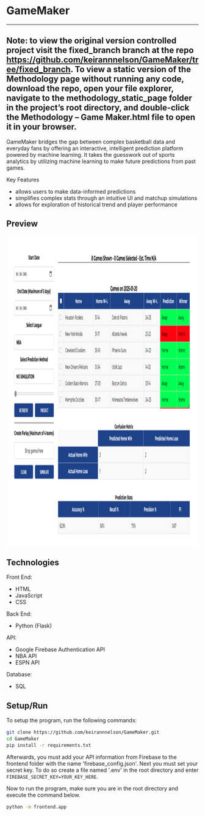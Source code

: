 # GameMaker

--------------------------------------------------------------------------------
Note: to view the original version controlled project visit the fixed_branch branch at the repo https://github.com/keirannnelson/GameMaker/tree/fixed_branch.
To view a static version of the Methodology page without running any code, download the repo, open your file explorer, navigate to the methodology_static_page folder in the project’s root directory, and double-click the Methodology – Game Maker.html file to open it in your browser.
--------------------------------------------------------------------------------

GameMaker bridges the gap between complex basketball data and everyday fans by offering an interactive, intelligent prediction platform powered by machine learning. It takes the guesswork out of sports analytics by utilizing machine learning to make future predictions from past games.

Key Features
- allows users to make data-informed predictions
- simplifies complex stats through an intuitive UI and matchup simulations
- allows for exploration of historical trend and player performance 


## Preview 
<img width="1467" height="810" alt="Screenshot 2025-07-16 at 2 40 55 PM" src="frontend/static/images/prediction_page.png" />

## Technologies
Front End:
- HTML
- JavaScript
- CSS

Back End: 
- Python (Flask)

API: 
- Google Firebase Authentication API
- NBA API
- ESPN API


Database:
- SQL

## Setup/Run
To setup the program, run the following commands: 
```bash
git clone https://github.com/keirannnelson/GameMaker.git
cd GameMaker
pip install -r requirements.txt
```

Afterwards, you must add your API information from Firebase to the frontend folder with the name 'firebase_config.json'. Next you must set your secret key. To do so create a file named '.env' in the root directory and enter `FIREBASE_SECRET_KEY=YOUR_KEY_HERE`.

Now to run the program, make sure you are in the root directory and execute the command below.
```bash
python -m frontend.app
```


